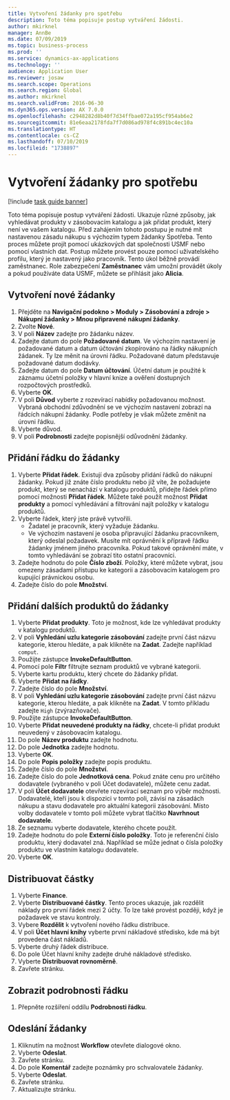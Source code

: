 ```yaml
---
title: Vytvoření žádanky pro spotřebu
description: Toto téma popisuje postup vytváření žádosti.
author: mkirknel
manager: AnnBe
ms.date: 07/09/2019
ms.topic: business-process
ms.prod: ''
ms.service: dynamics-ax-applications
ms.technology: ''
audience: Application User
ms.reviewer: josaw
ms.search.scope: Operations
ms.search.region: Global
ms.author: mkirknel
ms.search.validFrom: 2016-06-30
ms.dyn365.ops.version: AX 7.0.0
ms.openlocfilehash: c2948282d8b40f7d34ffbae072a195cf954ab6e2
ms.sourcegitcommit: 81e6eaa2178fda7f7d086ad978f4c891bc4ec10a
ms.translationtype: HT
ms.contentlocale: cs-CZ
ms.lasthandoff: 07/10/2019
ms.locfileid: "1738897"
---
```

# <a name="create-a-requisition-for-consumption"></a>Vytvoření žádanky pro spotřebu

[!include [task guide banner](../../includes/task-guide-banner.md)]

Toto téma popisuje postup vytváření žádosti. Ukazuje různé způsoby, jak vyhledávat produkty v zásobovacím katalogu a jak přidat produkt, který není ve vašem katalogu. Před zahájením tohoto postupu je nutné mít nastavenou zásadu nákupu s výchozím typem žádanky Spotřeba. Tento proces můžete projít pomocí ukázkových dat společnosti USMF nebo pomocí vlastních dat. Postup můžete provést pouze pomocí uživatelského profilu, který je nastavený jako pracovník. Tento úkol běžně provádí zaměstnanec. Role zabezpečení **Zaměstnanec** vám umožní provádět úkoly a pokud používáte data USMF, můžete se přihlásit jako **Alicia**.


## <a name="create-a-new-requisition"></a>Vytvoření nové žádanky
1. Přejděte na **Navigační podokno > Moduly > Zásobování a zdroje > Nákupní žádanky > Mnou připravené nákupní žádanky**.
2. Zvolte **Nové**.
3. V poli **Název** zadejte pro žádanku název.
4. Zadejte datum do pole **Požadované datum**. Ve výchozím nastavení je požadované datum a datum účtování zkopírováno na řádky nákupních žádanek. Ty lze měnit na úrovni řádku. Požadované datum představuje požadované datum dodávky.  
5. Zadejte datum do pole **Datum účtování**. Účetní datum je použité k záznamu účetní položky v hlavní knize a ověření dostupných rozpočtových prostředků.  
6. Vyberte **OK**.
7. V poli **Důvod** vyberte z rozevírací nabídky požadovanou možnost. Vybraná obchodní zdůvodnění se ve výchozím nastavení zobrazí na řádcích nákupní žádanky. Podle potřeby je však můžete změnit na úrovni řádku.  
8. Vyberte důvod.
9. V poli **Podrobnosti** zadejte popisnější odůvodnění žádanky.

## <a name="add-a-line-to-the-requisition"></a>Přidání řádku do žádanky
1. Vyberte **Přidat řádek**. Existují dva způsoby přidání řádků do nákupní žádanky. Pokud již znáte číslo produktu nebo již víte, že požadujete produkt, který se nenachází v katalogu produktů, přidejte řádek přímo pomocí možnosti **Přidat řádek**. Můžete také použít možnost **Přidat produkty** a pomocí vyhledávání a filtrování najít položky v katalogu produktů.    
2. Vyberte řádek, který jste právě vytvořili.
    - Žadatel je pracovník, který vyžaduje žádanku.   
    - Ve výchozím nastavení je osoba připravující žádanku pracovníkem, který odeslal požadavek. Musíte mít oprávnění k přípravě řádku žádanky jménem jiného pracovníka. Pokud takové oprávnění máte, v tomto vyhledávání se zobrazí tito ostatní pracovníci.  
3. Zadejte hodnotu do pole **Číslo zboží**. Položky, které můžete vybrat, jsou omezeny zásadami přístupu ke kategorii a zásobovacím katalogem pro kupující právnickou osobu.   
4. Zadejte číslo do pole **Množství**.

## <a name="add-more-products-to-the-requisition"></a>Přidání dalších produktů do žádanky
1. Vyberte **Přidat produkty**. Toto je možnost, kde lze vyhledávat produkty v katalogu produktů.    
2. V poli **Vyhledání uzlu kategorie zásobování** zadejte první část názvu kategorie, kterou hledáte, a pak klikněte na **Zadat**. Zadejte například `comput`.  
3. Použijte zástupce **InvokeDefaultButton**.
4. Pomocí pole **Filtr** filtrujte seznam produktů ve vybrané kategorii.
5. Vyberte kartu produktu, který chcete do žádanky přidat.
6. Vyberte **Přidat na řádky**.
7. Zadejte číslo do pole **Množství**.
8. V poli **Vyhledání uzlu kategorie zásobování** zadejte první část názvu kategorie, kterou hledáte, a pak klikněte na **Zadat**. V tomto příkladu zadejte `High` (zvýrazňovače).  
9. Použijte zástupce **InvokeDefaultButton**.
10. Vyberte **Přidat neuvedené produkty na řádky**, chcete-li přidat produkt neuvedený v zásobovacím katalogu.
11. Do pole **Název produktu** zadejte hodnotu.
12. Do pole **Jednotka** zadejte hodnotu.
13. Vyberte **OK**.
14. Do pole **Popis položky** zadejte popis produktu.
15. Zadejte číslo do pole **Množství**.
16. Zadejte číslo do pole **Jednotková cena**. Pokud znáte cenu pro určitého dodavatele (vybraného v poli Účet dodavatele), můžete cenu zadat.   
17. V poli **Účet dodavatele** otevřete rozevírací seznam pro výběr možnosti. Dodavatelé, kteří jsou k dispozici v tomto poli, závisí na zásadách nákupu a stavu dodavatele pro aktuální kategorii zásobování. Místo volby dodavatele v tomto poli můžete vybrat tlačítko **Navrhnout dodavatele**.    
18. Ze seznamu vyberte dodavatele, kterého chcete použít.
19. Zadejte hodnotu do pole **Externí číslo položky**. Toto je referenční číslo produktu, který dodavatel zná. Například se může jednat o čísla položky produktu ve vlastním katalogu dodavatele.  
20. Vyberte **OK**.

## <a name="distribute-amounts"></a>Distribuovat částky
1. Vyberte **Finance**.
2. Vyberte **Distribuované částky**. Tento proces ukazuje, jak rozdělit náklady pro první řádek mezi 2 účty. To lze také provést později, když je požadavek ve stavu kontroly.  
3. Vybere **Rozdělit** k vytvoření nového řádku distribuce.
4. V poli **Účet hlavní knihy** vyberte první nákladové středisko, kde má být provedena část nákladů.
5. Vyberte druhý řádek distribuce.
6. Do pole Účet hlavní knihy zadejte druhé nákladové středisko.
7. Vyberte **Distribuovat rovnoměrně**.
8. Zavřete stránku.

## <a name="view-line-details"></a>Zobrazit podrobnosti řádku
1. Přepněte rozšíření oddílu **Podrobnosti řádku**.

## <a name="submit-the-requisition"></a>Odeslání žádanky
1. Kliknutím na možnost **Workflow** otevřete dialogové okno.
2. Vyberte **Odeslat**.
3. Zavřete stránku.
4. Do pole **Komentář** zadejte poznámky pro schvalovatele žádanky.
5. Vyberte **Odeslat**.
6. Zavřete stránku.
7. Aktualizujte stránku.

